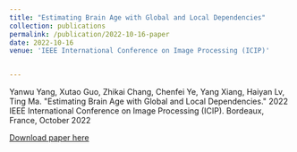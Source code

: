 ```yaml
---
title: "Estimating Brain Age with Global and Local Dependencies"
collection: publications
permalink: /publication/2022-10-16-paper
date: 2022-10-16
venue: 'IEEE International Conference on Image Processing (ICIP)'


---
```

Yanwu Yang, Xutao Guo, Zhikai Chang, Chenfei Ye, Yang Xiang, Haiyan Lv, Ting Ma. "Estimating Brain Age with Global and Local Dependencies." 2022 IEEE International Conference on Image Processing (ICIP). Bordeaux, France, October 2022

[Download paper here](http://nit-hit.github.io/files/paper7.pdf)
